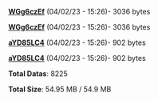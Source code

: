 [**WGg6czEf**](/data/WGg6czEf.txt) (04/02/23 - 15:26)- 3036 bytes

[**WGg6czEf**](/data/WGg6czEf.txt) (04/02/23 - 15:26)- 3036 bytes

[**aYD85LC4**](/data/aYD85LC4.txt) (04/02/23 - 15:26)- 902 bytes

[**aYD85LC4**](/data/aYD85LC4.txt) (04/02/23 - 15:26)- 902 bytes

**Total Datas**: 8225

**Total Size**: 54.95 MB / 54.9 MB